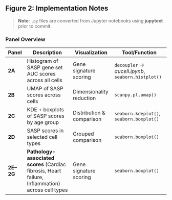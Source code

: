 ## Figure 2: Implementation Notes

> **Note**: `.py` files are converted from Jupyter notebooks using **jupytext** prior to commit.

### **Panel Overview**
| Panel | Description | Visualization | Tool/Function |
|-------|-------------|---------------|---------------|
| **2A** | Histogram of SASP gene set AUC scores across all cells | Gene signature scoring | `decoupler` → *aucell.ipynb*, `seaborn.histplot()` |
| **2B** | UMAP of SASP scores across cells | Dimensionality reduction | `scanpy.pl.umap()` |
| **2C** | KDE + boxplots of SASP scores by age group | Distribution & comparison | `seaborn.kdeplot()`, `seaborn.boxplot()` |
| **2D** | SASP scores in selected cell types | Grouped comparison | `seaborn.boxplot()` |
| **2E–2G** | **Pathology-associated scores** (Cardiac fibrosis, Heart failure, Inflammation) across cell types | Gene signature scoring | `seaborn.boxplot()` |
